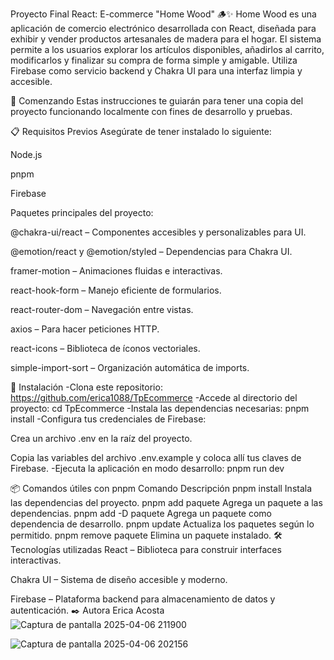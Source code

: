 
Proyecto Final React: E-commerce "Home Wood" 🪵✨
Home Wood es una aplicación de comercio electrónico desarrollada con React, diseñada para exhibir y vender productos artesanales de madera para el hogar. El sistema permite a los usuarios explorar los artículos disponibles, añadirlos al carrito, modificarlos y finalizar su compra de forma simple y amigable. Utiliza Firebase como servicio backend y Chakra UI para una interfaz limpia y accesible.

🚀 Comenzando
Estas instrucciones te guiarán para tener una copia del proyecto funcionando localmente con fines de desarrollo y pruebas.

📋 Requisitos Previos
Asegúrate de tener instalado lo siguiente:

Node.js

pnpm

Firebase

Paquetes principales del proyecto:

@chakra-ui/react – Componentes accesibles y personalizables para UI.

@emotion/react y @emotion/styled – Dependencias para Chakra UI.

framer-motion – Animaciones fluidas e interactivas.

react-hook-form – Manejo eficiente de formularios.

react-router-dom – Navegación entre vistas.

axios – Para hacer peticiones HTTP.

react-icons – Biblioteca de íconos vectoriales.

simple-import-sort – Organización automática de imports.

 🔧 Instalación
-Clona este repositorio: https://github.com/erica1088/TpEcommerce
-Accede al directorio del proyecto: cd TpEcommerce
-Instala las dependencias necesarias: pnpm install 
-Configura tus credenciales de Firebase:

Crea un archivo .env en la raíz del proyecto.

Copia las variables del archivo .env.example y coloca allí tus claves de Firebase.
-Ejecuta la aplicación en modo desarrollo:
pnpm run dev

📦 Comandos útiles con pnpm
Comando	Descripción
pnpm install	Instala las dependencias del proyecto.
pnpm add paquete	Agrega un paquete a las dependencias.
pnpm add -D paquete	Agrega un paquete como dependencia de desarrollo.
pnpm update	Actualiza los paquetes según lo permitido.
pnpm remove paquete	Elimina un paquete instalado. 
🛠️ Tecnologías utilizadas
React – Biblioteca para construir interfaces interactivas.

Chakra UI – Sistema de diseño accesible y moderno.

Firebase – Plataforma backend para almacenamiento de datos y autenticación.
✒️ Autora  Erica Acosta
![Captura de pantalla 2025-04-06 211900](https://github.com/user-attachments/assets/b62c734e-65f9-40fa-8ed6-899e159d417e)


![Captura de pantalla 2025-04-06 202156](https://github.com/user-attachments/assets/82436c69-783d-472a-8593-ba4199ed8ff5)







